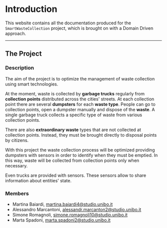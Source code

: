 # Introduction 

This website contains all the documentation produced for the ```SmartWasteCollection``` project, which is brought on 
with a Domain Driven approach.

----

## The Project

### Description
The aim of the project is to optimize the management of waste collection using smart technologies. 

At the moment, waste is collected by **garbage trucks** regularly from **collection points** distributed across the cities' streets.
At each collection point there are several **dumpsters** for each **waste type**. 
People can go to collection points, open a dumpster manually and dispose of the **waste**. A single garbage truck collects a specific type of waste from various collection points.

There are also **extraordinary waste** types that are not collected at collection points.
Instead, they must be brought directly to disposal points by citizens.

With this project the waste collection process will be optimized providing dumpsters with sensors in order to identify when they must be emptied. In this way, waste will be collected from collection points only when necessary.

Even trucks are provided with sensors. These sensors allow to share information about entities' state.

### Members
* Martina Baiardi, martina.baiardi4@studio.unibo.it
* Alessandro Marcantoni, alessandr.marcanton2@studio.unibo.it
* Simone Romagnoli, simone.romagnoli10@studio.unibo.it
* Marta Spadoni, marta.spadoni2@studio.unibo.it
